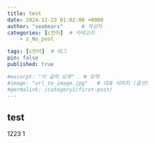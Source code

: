 ```yaml
---
title: test
date: 2024-12-23 01:02:00 +0900
author: "seabears"      # 작성자
categories: [c언어]  # 카테고리
    - z_No_post

tags: [c언어]  # 태그
pin: false
published: true

#excerpt: "이 글의 요약"   # 요약
#image: "url_to_image.jpg"   # 대표 이미지 (옵션)
#permalink: /category1/first-post/
---
```

## test

1223
1